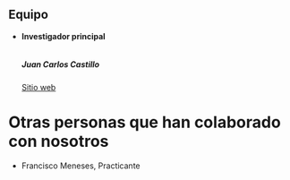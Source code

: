 ---
---
<section>
    <div class="container">
        <div class="row">
            <div class="col-md-12">
                <div class="heading color-white text-center">
                    <h2>Equipo</h2>
                </div>
                <p class="lead">
                </p>
                <ul class="testimonials same-height-row" style="opacity: 1; display: block;">
                    <div class="owl-wrapper-outer">
                    <div class="owl-wrapper" style="width: 1710px; left: 0px; display: block;"><div class="owl-item" style="width: 285px;"><li class="item">
                        <div class="testimonial same-height-always" style="height: 105.717px;">
                            <div class="text">
                                <p><b>Investigador principal</p></b>
                            </div>
                            <div class="bottom">
                              <a href="mailto:%27juancastillo@uchile.cl%27">
                                <div class="icon"><i class="fas fa-envelope-open-text"></i>
                                </div></a>
                                <div class="name-picture">
                                    <img class="" alt="" src="https://lisa-coes.netlify.app/img/testimonials/person-1.jpg">
                                    <h5>Juan Carlos Castillo</h5>
                                    <a href="https://juancarloscastillo.github.io/jc-castillo/">
                                    <p>Sitio web</p>
                                    </a>
                                </div>
                            </div>
                        </div>
                    </li></div><div class="owl-pagination"><div class="owl-page"><span class=""></span></div></div></div></ul>
            </div>
        </div>
    </div>
</section>

# Otras personas que han colaborado con nosotros

- Francisco Meneses, Practicante
